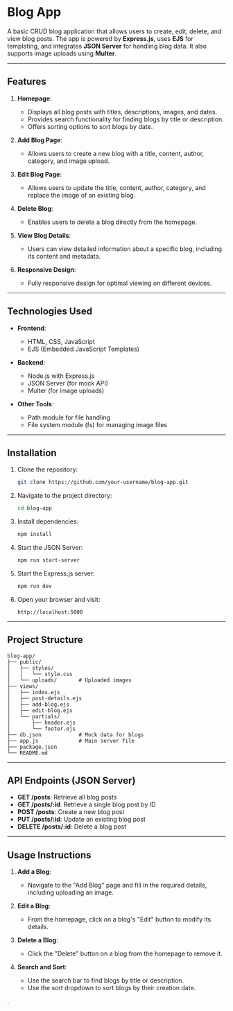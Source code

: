# Blog App

A basic CRUD blog application that allows users to create, edit, delete, and view blog posts. The app is powered by **Express.js**, uses **EJS** for templating, and integrates **JSON Server** for handling blog data. It also supports image uploads using **Multer**.

---

## Features

1. **Homepage**:
   - Displays all blog posts with titles, descriptions, images, and dates.
   - Provides search functionality for finding blogs by title or description.
   - Offers sorting options to sort blogs by date.

2. **Add Blog Page**:
   - Allows users to create a new blog with a title, content, author, category, and image upload.

3. **Edit Blog Page**:
   - Allows users to update the title, content, author, category, and replace the image of an existing blog.

4. **Delete Blog**:
   - Enables users to delete a blog directly from the homepage.

5. **View Blog Details**:
   - Users can view detailed information about a specific blog, including its content and metadata.

6. **Responsive Design**:
   - Fully responsive design for optimal viewing on different devices.

---

## Technologies Used

- **Frontend**:
  - HTML, CSS, JavaScript
  - EJS (Embedded JavaScript Templates)

- **Backend**:
  - Node.js with Express.js
  - JSON Server (for mock API)
  - Multer (for image uploads)

- **Other Tools**:
  - Path module for file handling
  - File system module (fs) for managing image files

---

## Installation

1. Clone the repository:
   ```bash
   git clone https://github.com/your-username/blog-app.git
   ```

2. Navigate to the project directory:
   ```bash
   cd blog-app
   ```

3. Install dependencies:
   ```bash
   npm install
   ```

4. Start the JSON Server:
   ```bash
   npm run start-server
   ```

5. Start the Express.js server:
   ```bash
   npm run dev
   ```

6. Open your browser and visit:
   ```
   http://localhost:5000
   ```

---

## Project Structure

```
blog-app/
├── public/
│   ├── styles/
│   │   └── style.css
│   └── uploads/       # Uploaded images
├── views/
│   ├── index.ejs
│   ├── post-details.ejs
│   ├── add-blog.ejs
│   ├── edit-blog.ejs
│   └── partials/
│       ├── header.ejs
│       └── footer.ejs
├── db.json            # Mock data for blogs
├── app.js             # Main server file
├── package.json
└── README.md
```

---

## API Endpoints (JSON Server)

- **GET /posts**: Retrieve all blog posts
- **GET /posts/:id**: Retrieve a single blog post by ID
- **POST /posts**: Create a new blog post
- **PUT /posts/:id**: Update an existing blog post
- **DELETE /posts/:id**: Delete a blog post

---

## Usage Instructions

1. **Add a Blog**:
   - Navigate to the "Add Blog" page and fill in the required details, including uploading an image.

2. **Edit a Blog**:
   - From the homepage, click on a blog's "Edit" button to modify its details.

3. **Delete a Blog**:
   - Click the "Delete" button on a blog from the homepage to remove it.

4. **Search and Sort**:
   - Use the search bar to find blogs by title or description.
   - Use the sort dropdown to sort blogs by their creation date.



.

